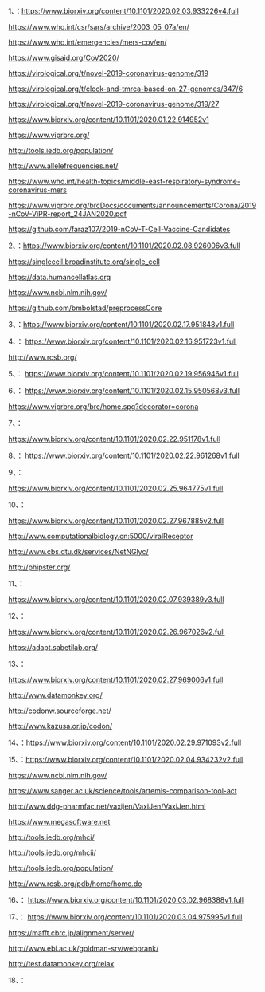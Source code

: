 
1、：https://www.biorxiv.org/content/10.1101/2020.02.03.933226v4.full

https://www.who.int/csr/sars/archive/2003_05_07a/en/


https://www.who.int/emergencies/mers-cov/en/



https://www.gisaid.org/CoV2020/


https://virological.org/t/novel-2019-coronavirus-genome/319


https://virological.org/t/clock-and-tmrca-based-on-27-genomes/347/6


https://virological.org/t/novel-2019-coronavirus-genome/319/27



https://www.biorxiv.org/content/10.1101/2020.01.22.914952v1


https://www.viprbrc.org/


http://tools.iedb.org/population/


http://www.allelefrequencies.net/


https://www.who.int/health-topics/middle-east-respiratory-syndrome-coronavirus-mers



https://www.viprbrc.org/brcDocs/documents/announcements/Corona/2019-nCoV-ViPR-report_24JAN2020.pdf



https://github.com/faraz107/2019-nCoV-T-Cell-Vaccine-Candidates



2、：https://www.biorxiv.org/content/10.1101/2020.02.08.926006v3.full



https://singlecell.broadinstitute.org/single_cell



https://data.humancellatlas.org


https://www.ncbi.nlm.nih.gov/


https://github.com/bmbolstad/preprocessCore


3、：https://www.biorxiv.org/content/10.1101/2020.02.17.951848v1.full


4、：
https://www.biorxiv.org/content/10.1101/2020.02.16.951723v1.full


http://www.rcsb.org/


5、：
https://www.biorxiv.org/content/10.1101/2020.02.19.956946v1.full

6、：
https://www.biorxiv.org/content/10.1101/2020.02.15.950568v3.full


https://www.viprbrc.org/brc/home.spg?decorator=corona


7、：

https://www.biorxiv.org/content/10.1101/2020.02.22.951178v1.full

8、：
https://www.biorxiv.org/content/10.1101/2020.02.22.961268v1.full

9、：

https://www.biorxiv.org/content/10.1101/2020.02.25.964775v1.full


10、：

https://www.biorxiv.org/content/10.1101/2020.02.27.967885v2.full


http://www.computationalbiology.cn:5000/viralReceptor


http://www.cbs.dtu.dk/services/NetNGlyc/


http://phipster.org/



11、：

https://www.biorxiv.org/content/10.1101/2020.02.07.939389v3.full


12、：

https://www.biorxiv.org/content/10.1101/2020.02.26.967026v2.full



https://adapt.sabetilab.org/



13、：

https://www.biorxiv.org/content/10.1101/2020.02.27.969006v1.full


http://www.datamonkey.org/


http://codonw.sourceforge.net/


http://www.kazusa.or.jp/codon/



14、：https://www.biorxiv.org/content/10.1101/2020.02.29.971093v2.full

15、：https://www.biorxiv.org/content/10.1101/2020.02.04.934232v2.full


https://www.ncbi.nlm.nih.gov/



https://www.sanger.ac.uk/science/tools/artemis-comparison-tool-act



http://www.ddg-pharmfac.net/vaxijen/VaxiJen/VaxiJen.html



https://www.megasoftware.net



http://tools.iedb.org/mhci/



http://tools.iedb.org/mhcii/



http://tools.iedb.org/population/



http://www.rcsb.org/pdb/home/home.do



16、：
https://www.biorxiv.org/content/10.1101/2020.03.02.968388v1.full

17、：
https://www.biorxiv.org/content/10.1101/2020.03.04.975995v1.full



https://mafft.cbrc.jp/alignment/server/


http://www.ebi.ac.uk/goldman-srv/webprank/


http://test.datamonkey.org/relax


18、：



